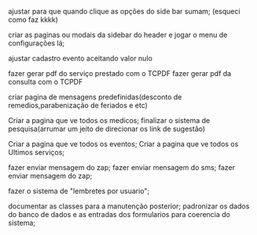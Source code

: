<!-- mais faceis  -->
<!-- alinhar os forms na vertical, ta um mais pra cima q outro kk -->
ajustar para que quando clique as opções do side bar sumam; (esqueci como faz kkkk)
<!-- tirar o config da side bar; -->
criar as paginas ou modais da sidebar do header e jogar o menu de configurações lá; 
<!-- fazer a pagina sobre(essa pagina vai falar sobre a gente) no menu do header; -->
<!-- tem que  ajustar os forms, botar placeholders ; -->


ajustar cadastro evento aceitando valor nulo 

<!-- mais dificil -->

<!-- add controller e class para adicionar os clientes; -->
<!-- Criar tabela medico e relacionar com a tabela endereçosMedico ; -->
<!-- Criar tabela serviços; -->
<!-- ajustar o link serviços; -->
<!-- começar o sistema de mensagens para os clientes; -->
<!-- fazer o controler/class Medico; -->
fazer gerar pdf do serviço prestado com o TCPDF 
fazer gerar pdf da consulta com o TCPDF 

criar pagina de mensagens predefinidas(desconto de remedios,parabenização de feriados e etc)

Criar a pagina que ve todos os medicos;
finalizar o sistema de pesquisa(arrumar um jeito de direcionar os link de sugestão)


Criar a pagina que ve todos os eventos;
Criar a pagina que ve todos os Ultimos serviços;

<!-- fazer o form consultorio; -->
<!-- Criar tabela consultorio que vai armazenar as prescrições farmaceuticas e atendimentos; -->

<!-- ver como q faz pra saida de doc no bd; -->
fazer enviar mensagem do zap;
fazer enviar mensagem do sms;
fazer enviar mensagem do zap;

<!-- adicionar alertas no final dos cadastros; -->
<!-- fazer o sistema de notificação no sistema; -->
fazer o sistema de "lembretes por usuario";
<!-- botar hash nas senhas das farmacias; -->

<!-- Padronização -->
documentar as classes para a manutenção posterior;
padronizar os dados do banco de dados e as entradas dos formularios para coerencia do sistema;